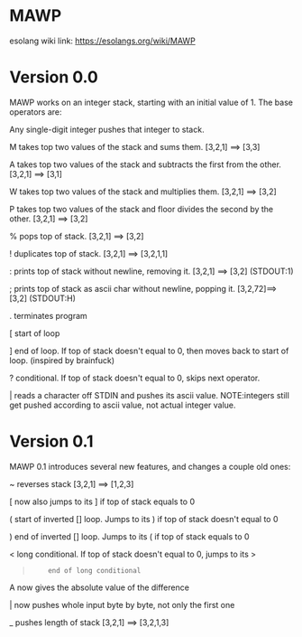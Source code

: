 # MAWP
esolang wiki link: https://esolangs.org/wiki/MAWP
# Version 0.0
MAWP works on an integer stack, starting with an initial value of 1. The base operators are:

Any single-digit integer pushes that integer to stack.

M         takes top two values of the stack and sums them.                               [3,2,1] ==> [3,3]

A         takes top two values of the stack and subtracts the first from the other.      [3,2,1] ==> [3,1]

W         takes top two values of the stack and multiplies them.                         [3,2,1] ==> [3,2]

P         takes top two values of the stack and floor divides the second by the other.   [3,2,1] ==> [3,2]

%         pops top of stack.                                                             [3,2,1] ==> [3,2]

!         duplicates top of stack.                                                       [3,2,1] ==> [3,2,1,1]

:         prints top of stack without newline, removing it.                              [3,2,1] ==> [3,2] (STDOUT:1)

;         prints top of stack as ascii char without newline, popping it.                 [3,2,72]==> [3,2] (STDOUT:H)

.         terminates program

[         start of loop

]         end of loop. If top of stack doesn't equal to 0, then moves back to start of loop. (inspired by brainfuck)

?         conditional. If top of stack doesn't equal to 0, skips next operator.

|         reads a character off STDIN and pushes its ascii value. NOTE:integers still get pushed according to ascii value, not actual integer value.

# Version 0.1

MAWP 0.1 introduces several new features, and changes a couple old ones:

 ~         reverses stack                                                                [3,2,1] ==> [1,2,3]
 
 [         now also jumps to its ] if top of stack equals to 0
 
 (         start of inverted [] loop. Jumps to its ) if top of stack doesn't equal to 0
 
 )         end of inverted [] loop. Jumps to its ( if top of stack equals to 0
 
 <         long conditional. If top of stack doesn't equal to 0, jumps to its >
 
 >         end of long conditional
 
 A         now gives the absolute value of the difference
 
 |         now pushes whole input byte by byte, not only the first one
 
 _         pushes length of stack                                                        [3,2,1] ==> [3,2,1,3] 
